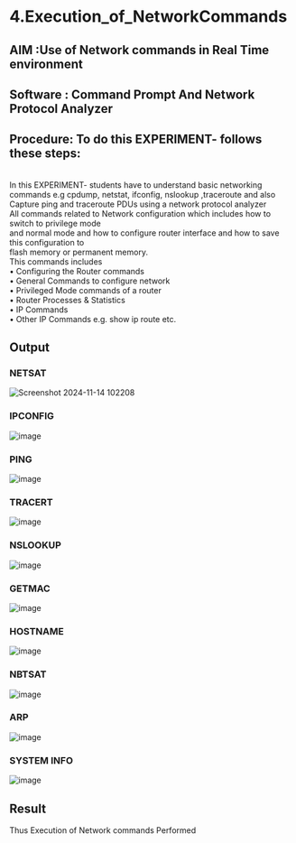 # 4.Execution_of_NetworkCommands
## AIM :Use of Network commands in Real Time environment
## Software : Command Prompt And Network Protocol Analyzer
## Procedure: To do this EXPERIMENT- follows these steps:
<BR>
In this EXPERIMENT- students have to understand basic networking commands e.g cpdump, netstat, ifconfig, nslookup ,traceroute and also Capture ping and traceroute PDUs using a network protocol analyzer 
<BR>
All commands related to Network configuration which includes how to switch to privilege mode
<BR>
and normal mode and how to configure router interface and how to save this configuration to
<BR>
flash memory or permanent memory.
<BR>
This commands includes
<BR>
• Configuring the Router commands
<BR>
• General Commands to configure network
<BR>
• Privileged Mode commands of a router 
<BR>
• Router Processes & Statistics
<BR>
• IP Commands
<BR>
• Other IP Commands e.g. show ip route etc.
<BR>

## Output

### NETSAT

![Screenshot 2024-11-14 102208](https://github.com/user-attachments/assets/9aab7462-cd6f-4f4e-bfdd-9c168f991585)

### IPCONFIG

![image](https://github.com/user-attachments/assets/9f8be08b-36e1-4fd1-8dcc-a08407235fec)

### PING

![image](https://github.com/user-attachments/assets/05f61aee-66d6-4fbf-971c-3f66c19de79e)

### TRACERT

![image](https://github.com/user-attachments/assets/e48d293e-bca8-45a8-a86d-05c83ad8145d)

### NSLOOKUP

![image](https://github.com/user-attachments/assets/92b42480-e493-41b6-b21d-44e63a7d0b05)

### GETMAC

![image](https://github.com/user-attachments/assets/54b2b0a9-7207-483f-964e-3a3369059d77)

### HOSTNAME

![image](https://github.com/user-attachments/assets/b9e41ba7-f31d-4b03-b3bd-a30d05535f22)

### NBTSAT

![image](https://github.com/user-attachments/assets/4ea65882-db6d-4ea1-a204-cace5c968021)

### ARP

![image](https://github.com/user-attachments/assets/1b260012-5f76-420c-b0cf-a45ce9464a37)

### SYSTEM INFO

![image](https://github.com/user-attachments/assets/a832d9c9-96df-4ce1-b68f-24edc3eacda3)


## Result
Thus Execution of Network commands Performed 
